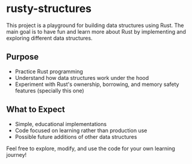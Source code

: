 # rusty-structures

This project is a playground for building data structures using Rust. The main goal is to have fun and learn more about Rust by implementing and exploring different data structures.

## Purpose
- Practice Rust programming
- Understand how data structures work under the hood
- Experiment with Rust's ownership, borrowing, and memory safety features (specially this one)

## What to Expect
- Simple, educational implementations
- Code focused on learning rather than production use
- Possible future additions of other data structures

Feel free to explore, modify, and use the code for your own learning journey!
